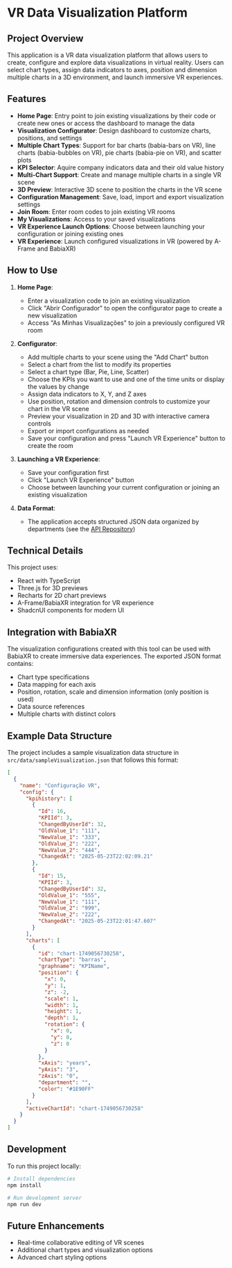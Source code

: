 
# VR Data Visualization Platform

## Project Overview

This application is a VR data visualization platform that allows users to create, configure and explore data visualizations in virtual reality. Users can select chart types, assign data indicators to axes, position and dimension multiple charts in a 3D environment, and launch immersive VR experiences.

## Features

- **Home Page**: Entry point to join existing visualizations by their code or create new ones or access the dashboard to manage the data
- **Visualization Configurator**: Design dashboard to customize charts, positions, and settings
- **Multiple Chart Types**: Support for bar charts (babia-bars on VR), line charts (babia-bubbles on VR), pie charts (babia-pie on VR), and scatter plots
- **KPI Selector**: Aquire company indicators data and their old value history
- **Multi-Chart Support**: Create and manage multiple charts in a single VR scene
- **3D Preview**: Interactive 3D scene to position the charts in the VR scene
- **Configuration Management**: Save, load, import and export visualization settings
- **Join Room**: Enter room codes to join existing VR rooms
- **My Visualizations**: Access to your saved visualizations
- **VR Experience Launch Options**: Choose between launching your configuration or joining existing ones
- **VR Experience**: Launch configured visualizations in VR (powered by A-Frame and BabiaXR)

## How to Use

1. **Home Page**:
   - Enter a visualization code to join an existing visualization
   - Click "Abrir Configurador" to open the configurator page to create a new visualization
   - Access "As Minhas Visualizações" to join a previously configured VR room

2. **Configurator**:
   - Add multiple charts to your scene using the "Add Chart" button
   - Select a chart from the list to modify its properties
   - Select a chart type (Bar, Pie, Line, Scatter)
   - Choose the KPIs you want to use and one of the time units or display the values by change
   - Assign data indicators to X, Y, and Z axes
   - Use position, rotation and dimension controls to customize your chart in the VR scene
   - Preview your visualization in 2D and 3D with interactive camera controls
   - Export or import configurations as needed
   - Save your configuration and press "Launch VR Experience" button to create the room

3. **Launching a VR Experience**:
   - Save your configuration first
   - Click "Launch VR Experience" button
   - Choose between launching your current configuration or joining an existing visualization

4. **Data Format**:
   - The application accepts structured JSON data organized by departments (see the [API Repository](https://github.com/8JP8/MODSI-SQLRestAPI))

## Technical Details

This project uses:
- React with TypeScript
- Three.js for 3D previews
- Recharts for 2D chart previews
- A-Frame/BabiaXR integration for VR experience
- ShadcnUI components for modern UI

## Integration with BabiaXR

The visualization configurations created with this tool can be used with BabiaXR to create immersive data experiences. The exported JSON format contains:

- Chart type specifications
- Data mapping for each axis
- Position, rotation, scale and dimension information (only position is used)
- Data source references
- Multiple charts with distinct colors

## Example Data Structure

The project includes a sample visualization data structure in `src/data/sampleVisualization.json` that follows this format:

```json
[
  {
    "name": "Configuração VR",
    "config": {
      "kpihistory": [
        {
          "Id": 16,
          "KPIId": 3,
          "ChangedByUserId": 32,
          "OldValue_1": "111",
          "NewValue_1": "333",
          "OldValue_2": "222",
          "NewValue_2": "444",
          "ChangedAt": "2025-05-23T22:02:09.21"
        },
        {
          "Id": 15,
          "KPIId": 3,
          "ChangedByUserId": 32,
          "OldValue_1": "555",
          "NewValue_1": "111",
          "OldValue_2": "999",
          "NewValue_2": "222",
          "ChangedAt": "2025-05-23T22:01:47.607"
        }
      ],
      "charts": [
        {
          "id": "chart-1749056730258",
          "chartType": "barras",
          "graphname": "KPIName",
          "position": {
            "x": 0,
            "y": 1,
            "z": -2,
            "scale": 1,
            "width": 1,
            "height": 1,
            "depth": 1,
            "rotation": {
              "x": 0,
              "y": 0,
              "z": 0
            }
          },
          "xAxis": "years",
          "yAxis": "3",
          "zAxis": "0",
          "department": "",
          "color": "#1E90FF"
        }
      ],
      "activeChartId": "chart-1749056730258"
    }
  }
]
```

## Development

To run this project locally:

```sh
# Install dependencies
npm install

# Run development server
npm run dev
```

## Future Enhancements

- Real-time collaborative editing of VR scenes
- Additional chart types and visualization options
- Advanced chart styling options
